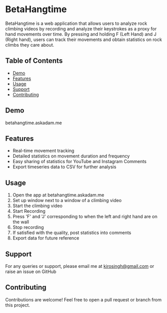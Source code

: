 # BetaHangtime

BetaHangtime is a web application that allows users to analyze rock climbing videos by recording and analyze their keystrokes as a proxy for hand movements over time. By pressing and holding F (Left Hand) and J (Right hand), users can track their movements and obtain statistics on rock climbs they care about.

## Table of Contents
- [Demo](#demo)
- [Features](#features)
- [Usage](#usage)
- [Support](#support)
- [Contributing](#contributing)

## Demo
betahangtime.askadam.me


## Features
- Real-time movement tracking
- Detailed statistics on movement duration and frequency
- Easy sharing of statistics for YouTube and Instagram Comments
- Export timeseries data to CSV for further analysis

## Usage
1. Open the app at betahangtime.askadam.me
2. Set up window next to a window of a climbing video
3. Start the climbing video
4. Start Recording
5. Press 'F' and 'J' corresponding to when the left and right hand are on the wall
6. Stop recording
7. If satisfied with the quality, post statistics into comments
8. Export data for future reference

## Support
For any queries or support, please email me at kirosingh@gmail.com or raise an issue on GitHub

## Contributing
Contributions are welcome! Feel free to open a pull request or branch from this project.